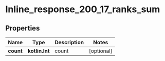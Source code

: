 
# Inline_response_200_17_ranks_sum

## Properties
Name | Type | Description | Notes
------------ | ------------- | ------------- | -------------
**count** | **kotlin.Int** | count |  [optional]




